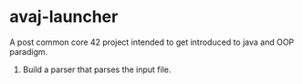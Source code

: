 # avaj-launcher
A post common core 42 project intended to get introduced to java and OOP paradigm.

1. Build a parser that parses the input file.
